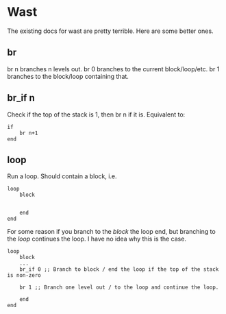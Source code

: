 # Wast

The existing docs for wast are pretty terrible. Here are some better ones.

## br
br n branches n levels out. br 0 branches to the current block/loop/etc. br 1 branches to the block/loop containing that.

## br_if n
Check if the top of the stack is 1, then br n if it is. Equivalent to:

    if
        br n+1
    end

## loop
Run a loop. Should contain a block, i.e.

    loop
        block


        end
    end

For some reason if you branch to the *block* the loop end, but branching to the *loop* continues the loop. I have no idea why this is the case.

    loop
        block
        ...
        br_if 0 ;; Branch to block / end the loop if the top of the stack is non-zero

        br 1 ;; Branch one level out / to the loop and continue the loop.

        end
    end
